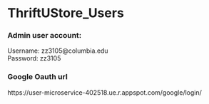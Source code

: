 # ThriftUStore_Users
 
<h3>Admin user account:</h3>
Username: zz3105@columbia.edu <br>
Password: zz3105

<h3>Google Oauth url </h3>
https://user-microservice-402518.ue.r.appspot.com/google/login/



